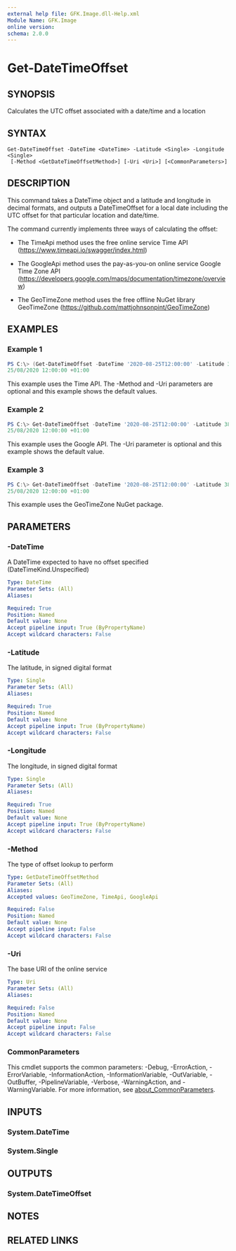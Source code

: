 ```yaml
---
external help file: GFK.Image.dll-Help.xml
Module Name: GFK.Image
online version:
schema: 2.0.0
---
```


# Get-DateTimeOffset

## SYNOPSIS
Calculates the UTC offset associated with a date/time and a location

## SYNTAX

```
Get-DateTimeOffset -DateTime <DateTime> -Latitude <Single> -Longitude <Single>
 [-Method <GetDateTimeOffsetMethod>] [-Uri <Uri>] [<CommonParameters>]
```

## DESCRIPTION
This command takes a DateTime object and a latitude and longitude in decimal formats, and outputs a DateTimeOffset for a local date including the UTC offset for that particular location and date/time.

The command currently implements three ways of calculating the offset:

- The TimeApi method uses the free online service Time API (https://www.timeapi.io/swagger/index.html)

- The GoogleApi method uses the pay-as-you-on online service Google Time Zone API (https://developers.google.com/maps/documentation/timezone/overview)

- The GeoTimeZone method uses the free offline NuGet library GeoTimeZone (https://github.com/mattjohnsonpint/GeoTimeZone)

## EXAMPLES

### Example 1
```powershell
PS C:\> (Get-DateTimeOffset -DateTime '2020-08-25T12:00:00' -Latitude 38.71667 -Longitude -9.13333 -Method TimeApi -Uri 'https://www.timeapi.io').ToString('o')
25/08/2020 12:00:00 +01:00
```

This example uses the Time API. The -Method and -Uri parameters are optional and this example shows the default values.

### Example 2
```powershell
PS C:\> Get-DateTimeOffset -DateTime '2020-08-25T12:00:00' -Latitude 38.71667 -Longitude -9.13333 -Method GoogleApi -Key <Your API key here> -Uri 'https://maps.googleapis.com/maps/api/timezone/json'
25/08/2020 12:00:00 +01:00
```

This example uses the Google API. The -Uri parameter is optional and this example shows the default value.

### Example 3
```powershell
PS C:\> Get-DateTimeOffset -DateTime '2020-08-25T12:00:00' -Latitude 38.71667 -Longitude -9.13333 -Method GeoTimeZone
25/08/2020 12:00:00 +01:00
```

This example uses the GeoTimeZone NuGet package.

## PARAMETERS

### -DateTime
A DateTime expected to have no offset specified (DateTimeKind.Unspecified)

```yaml
Type: DateTime
Parameter Sets: (All)
Aliases:

Required: True
Position: Named
Default value: None
Accept pipeline input: True (ByPropertyName)
Accept wildcard characters: False
```

### -Latitude
The latitude, in signed digital format

```yaml
Type: Single
Parameter Sets: (All)
Aliases:

Required: True
Position: Named
Default value: None
Accept pipeline input: True (ByPropertyName)
Accept wildcard characters: False
```

### -Longitude
The longitude, in signed digital format

```yaml
Type: Single
Parameter Sets: (All)
Aliases:

Required: True
Position: Named
Default value: None
Accept pipeline input: True (ByPropertyName)
Accept wildcard characters: False
```

### -Method
The type of offset lookup to perform

```yaml
Type: GetDateTimeOffsetMethod
Parameter Sets: (All)
Aliases:
Accepted values: GeoTimeZone, TimeApi, GoogleApi

Required: False
Position: Named
Default value: None
Accept pipeline input: False
Accept wildcard characters: False
```

### -Uri
The base URI of the online service

```yaml
Type: Uri
Parameter Sets: (All)
Aliases:

Required: False
Position: Named
Default value: None
Accept pipeline input: False
Accept wildcard characters: False
```

### CommonParameters
This cmdlet supports the common parameters: -Debug, -ErrorAction, -ErrorVariable, -InformationAction, -InformationVariable, -OutVariable, -OutBuffer, -PipelineVariable, -Verbose, -WarningAction, and -WarningVariable. For more information, see [about_CommonParameters](http://go.microsoft.com/fwlink/?LinkID=113216).

## INPUTS

### System.DateTime

### System.Single

## OUTPUTS

### System.DateTimeOffset

## NOTES

## RELATED LINKS
